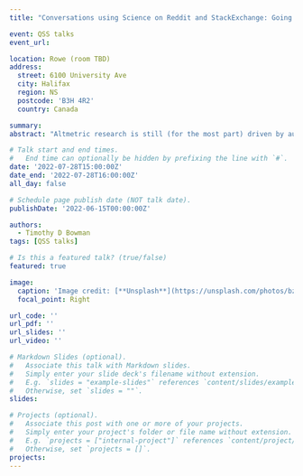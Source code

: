 ```yaml
---
title: "Conversations using Science on Reddit and StackExchange: Going beyond counts"

event: QSS talks
event_url:

location: Rowe (room TBD)
address:
  street: 6100 University Ave
  city: Halifax
  region: NS
  postcode: 'B3H 4R2'
  country: Canada

summary: 
abstract: "Altmetric research is still (for the most part) driven by authors comparing citations and social media event numbers. Social Media Metrics (Altmetrics) v2.0 looks to go beyond basic counts and investigate the users consuming and disseminating science on social media, which entails investigating user interaction using both quantitative and qualitative methodologies. In this presentation, I will share work in progress investigating Reddit and StackExchange. On these two platforms, we can investigate more rich conversation threads where science is being shared and examine how, (potentially) why, who, and where science is being discussed. In addition, I will introduce our new OpenAlt platform!"

# Talk start and end times.
#   End time can optionally be hidden by prefixing the line with `#`.
date: '2022-07-28T15:00:00Z'
date_end: '2022-07-28T16:00:00Z'
all_day: false

# Schedule page publish date (NOT talk date).
publishDate: '2022-06-15T00:00:00Z'

authors:
  - Timothy D Bowman
tags: [QSS talks]

# Is this a featured talk? (true/false)
featured: true

image:
  caption: 'Image credit: [**Unsplash**](https://unsplash.com/photos/bzdhc5b3Bxs)'
  focal_point: Right

url_code: ''
url_pdf: ''
url_slides: ''
url_video: ''

# Markdown Slides (optional).
#   Associate this talk with Markdown slides.
#   Simply enter your slide deck's filename without extension.
#   E.g. `slides = "example-slides"` references `content/slides/example-slides.md`.
#   Otherwise, set `slides = ""`.
slides:

# Projects (optional).
#   Associate this post with one or more of your projects.
#   Simply enter your project's folder or file name without extension.
#   E.g. `projects = ["internal-project"]` references `content/project/deep-learning/index.md`.
#   Otherwise, set `projects = []`.
projects:
---
```

